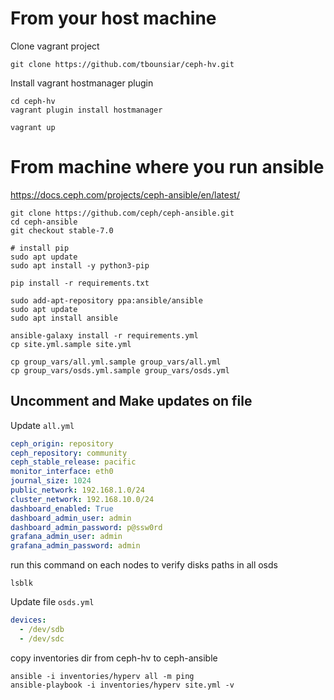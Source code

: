 # From your host machine

Clone vagrant project
```shell
git clone https://github.com/tbounsiar/ceph-hv.git
```

Install vagrant hostmanager plugin
```shell
cd ceph-hv
vagrant plugin install hostmanager
```

```shell
vagrant up
```

# From machine where you run ansible
https://docs.ceph.com/projects/ceph-ansible/en/latest/

````shell
git clone https://github.com/ceph/ceph-ansible.git
cd ceph-ansible
git checkout stable-7.0

# install pip
sudo apt update
sudo apt install -y python3-pip

pip install -r requirements.txt

sudo add-apt-repository ppa:ansible/ansible
sudo apt update
sudo apt install ansible

ansible-galaxy install -r requirements.yml
cp site.yml.sample site.yml

cp group_vars/all.yml.sample group_vars/all.yml
cp group_vars/osds.yml.sample group_vars/osds.yml
````

## Uncomment and Make updates on file 
Update `all.yml`
```yml
ceph_origin: repository
ceph_repository: community
ceph_stable_release: pacific
monitor_interface: eth0
journal_size: 1024
public_network: 192.168.1.0/24
cluster_network: 192.168.10.0/24
dashboard_enabled: True
dashboard_admin_user: admin
dashboard_admin_password: p@ssw0rd
grafana_admin_user: admin
grafana_admin_password: admin
```


run this command on each nodes to verify disks paths in all osds
```shell
lsblk
```
Update file `osds.yml`
```yml
devices:
  - /dev/sdb
  - /dev/sdc
```

copy inventories dir from ceph-hv to ceph-ansible

````shell
ansible -i inventories/hyperv all -m ping
ansible-playbook -i inventories/hyperv site.yml -v
````